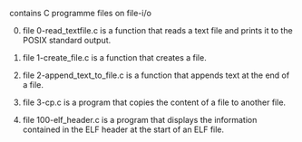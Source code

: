 contains C programme files on file-i/o

0. file 0-read_textfile.c is a function that reads a text file and prints it to the POSIX standard output.

1. file 1-create_file.c is a function that creates a file.

2. file 2-append_text_to_file.c is a function that appends text at the end of a file.

3. file 3-cp.c is a program that copies the content of a file to another file.

100. file 100-elf_header.c is a program that displays the information contained in the ELF header at the start of an ELF file.
